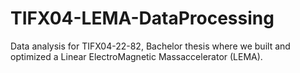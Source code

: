 # TIFX04-LEMA-DataProcessing
Data analysis for TIFX04-22-82, Bachelor thesis where we built and optimized a Linear ElectroMagnetic Massaccelerator (LEMA).
